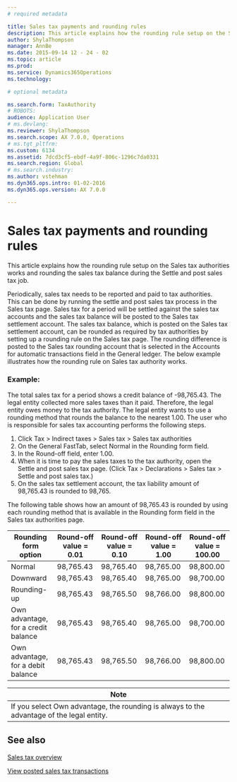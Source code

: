 ```yaml
---
# required metadata

title: Sales tax payments and rounding rules
description: This article explains how the rounding rule setup on the Sales tax authorities works and rounding the sales tax balance during the Settle and post sales tax job.
author: ShylaThompson
manager: AnnBe
ms.date: 2015-09-14 12 - 24 - 02
ms.topic: article
ms.prod: 
ms.service: Dynamics365Operations
ms.technology: 

# optional metadata

ms.search.form: TaxAuthority
# ROBOTS: 
audience: Application User
# ms.devlang: 
ms.reviewer: ShylaThompson
ms.search.scope: AX 7.0.0, Operations
# ms.tgt_pltfrm: 
ms.custom: 6134
ms.assetid: 7dcd3cf5-ebdf-4a9f-806c-1296c7da0331
ms.search.region: Global
# ms.search.industry: 
ms.author: vstehman
ms.dyn365.ops.intro: 01-02-2016
ms.dyn365.ops.version: AX 7.0.0

---
```


# Sales tax payments and rounding rules

This article explains how the rounding rule setup on the Sales tax authorities works and rounding the sales tax balance during the Settle and post sales tax job.

Periodically, sales tax needs to be reported and paid to tax authorities. This can be done by running the settle and post sales tax process in the Sales tax page. Sales tax for a period will be settled against the sales tax accounts and the sales tax balance will be posted to the Sales tax settlement account. The sales tax balance, which is posted on the Sales tax settlement account, can be rounded as required by tax authorities by setting up a rounding rule on the Sales tax page. The rounding difference is posted to the Sales tax rounding account that is selected in the Accounts for automatic transactions field in the General ledger. The below example illustrates how the rounding rule on Sales tax authority works.
### Example:

The total sales tax for a period shows a credit balance of -98,765.43. The legal entity collected more sales taxes than it paid. Therefore, the legal entity owes money to the tax authority. The legal entity wants to use a rounding method that rounds the balance to the nearest 1.00. The user who is responsible for sales tax accounting performs the following steps.
1.  Click Tax &gt; Indirect taxes &gt; Sales tax &gt; Sales tax authorities
2.  On the General FastTab, select Normal in the Rounding form field.
3.  In the Round-off field, enter 1.00.
4.  When it is time to pay the sales taxes to the tax authority, open the Settle and post sales tax page. (Click Tax &gt; Declarations &gt; Sales tax &gt; Settle and post sales tax.)
5.  On the sales tax settlement account, the tax liability amount of 98,765.43 is rounded to 98,765.

The following table shows how an amount of 98,765.43 is rounded by using each rounding method that is available in the Rounding form field in the Sales tax authorities page.

| Rounding form option                | Round-off value = 0.01 | Round-off value = 0.10 | Round-off value = 1.00 | Round-off value = 100.00 |
|-------------------------------------|------------------------|------------------------|------------------------|--------------------------|
| Normal                              | 98,765.43              | 98,765.40              | 98,765.00              | 98,800.00                |
| Downward                            | 98,765.43              | 98,765.40              | 98,765.00              | 98,700.00                |
| Rounding-up                         | 98,765.43              | 98,765.50              | 98,766.00              | 98,800.00                |
| Own advantage, for a credit balance | 98,765.43              | 98,765.40              | 98,765.00              | 98,700.00                |
| Own advantage, for a debit balance  | 98,765.43              | 98,765.50              | 98,766.00              | 98,800.00                |

| **Note**                                                                                  |
|-------------------------------------------------------------------------------------------|
| If you select Own advantage, the rounding is always to the advantage of the legal entity. |



See also
--------

[Sales tax overview](indirect-taxes-overview.md)

[View posted sales tax transactions](http://ax.help.dynamics.com/en/wiki/view-posted-sales-tax-transactions/)

